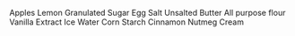 Apples
Lemon
Granulated Sugar
Egg
Salt
Unsalted Butter
All purpose flour
Vanilla Extract
Ice Water
Corn Starch
Cinnamon Nutmeg
Cream